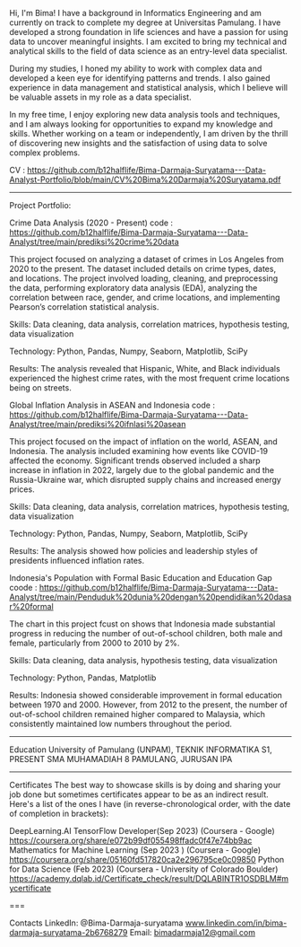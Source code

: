 Hi, I'm Bima! I have a background in Informatics Engineering and am currently on track to complete my degree at Universitas Pamulang. I have developed a strong foundation in life sciences and have a passion for using data to uncover meaningful insights. I am excited to bring my technical and analytical skills to the field of data science as an entry-level data specialist.

During my studies, I honed my ability to work with complex data and developed a keen eye for identifying patterns and trends. I also gained experience in data management and statistical analysis, which I believe will be valuable assets in my role as a data specialist.

In my free time, I enjoy exploring new data analysis tools and techniques, and I am always looking for opportunities to expand my knowledge and skills. Whether working on a team or independently, I am driven by the thrill of discovering new insights and the satisfaction of using data to solve complex problems.

CV : https://github.com/b12halflife/Bima-Darmaja-Suryatama---Data-Analyst-Portfolio/blob/main/CV%20Bima%20Darmaja%20Suryatama.pdf

---

Project Portfolio:

Crime Data Analysis (2020 - Present)
code : https://github.com/b12halflife/Bima-Darmaja-Suryatama---Data-Analyst/tree/main/prediksi%20crime%20data

This project focused on analyzing a dataset of crimes in Los Angeles from 2020 to the present. The dataset included details on crime types, dates, and locations. The project involved loading, cleaning, and preprocessing the data, performing exploratory data analysis (EDA), analyzing the correlation between race, gender, and crime locations, and implementing Pearson’s correlation statistical analysis.

Skills: Data cleaning, data analysis, correlation matrices, hypothesis testing, data visualization

Technology: Python, Pandas, Numpy, Seaborn, Matplotlib, SciPy

Results: The analysis revealed that Hispanic, White, and Black individuals experienced the highest crime rates, with the most frequent crime locations being on streets.

Global Inflation Analysis in ASEAN and Indonesia
code : https://github.com/b12halflife/Bima-Darmaja-Suryatama---Data-Analyst/tree/main/prediksi%20ifnlasi%20asean

This project focused on the impact of inflation on the world, ASEAN, and Indonesia. The analysis included examining how events like COVID-19 affected the economy. Significant trends observed included a sharp increase in inflation in 2022, largely due to the global pandemic and the Russia-Ukraine war, which disrupted supply chains and increased energy prices.

Skills: Data cleaning, data analysis, correlation matrices, hypothesis testing, data visualization

Technology: Python, Pandas, Numpy, Seaborn, Matplotlib, SciPy

Results: The analysis showed how policies and leadership styles of presidents influenced inflation rates.

Indonesia's Population with Formal Basic Education and Education Gap
coode : https://github.com/b12halflife/Bima-Darmaja-Suryatama---Data-Analyst/tree/main/Penduduk%20dunia%20dengan%20pendidikan%20dasar%20formal

The chart in this project fcust on shows that Indonesia made substantial progress in reducing the number of out-of-school children, both male and female, particularly from 2000 to 2010 by 2%.

Skills: Data cleaning, data analysis, hypothesis testing, data visualization

Technology: Python, Pandas, Matplotlib

Results: Indonesia showed considerable improvement in formal education between 1970 and 2000. However, from 2012 to the present, the number of out-of-school children remained higher compared to Malaysia, which consistently maintained low numbers throughout the period.

---

Education
University of Pamulang (UNPAM), TEKNIK INFORMATIKA S1, PRESENT
SMA MUHAMADIAH 8 PAMULANG, JURUSAN IPA

---

Certificates
The best way to showcase skills is by doing and sharing your job done but sometimes certificates appear to be as an indirect result. Here's a list of the ones I have (in reverse-chronological order, with the date of completion in brackets):

DeepLearning.AI TensorFlow Developer(Sep 2023) (Coursera - Google) https://coursera.org/share/e072b99df055498ffadc0f47e74bb9ac
Mathematics for Machine Learning (Sep 2023 ) (Coursera - Google) https://coursera.org/share/05160fd517820ca2e296795ce0c09850
Python for Data Science (Feb 2023) (Coursera - University of Colorado Boulder) https://academy.dqlab.id/Certificate_check/result/DQLABINTR1OSDBLM#mycertificate

===

Contacts
LinkedIn: @Bima-Darmaja-suryatama www.linkedin.com/in/bima-darmaja-suryatama-2b6768279
Email: bimadarmaja12@gmail.com
